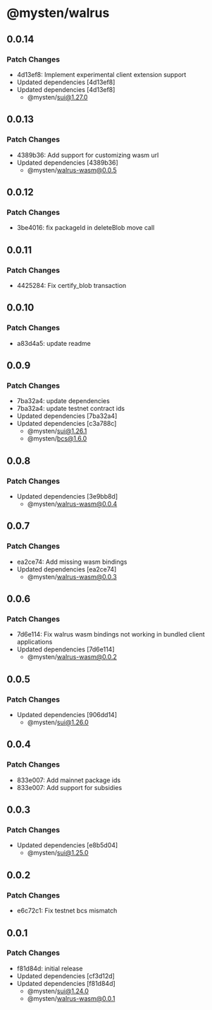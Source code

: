 # @mysten/walrus

## 0.0.14

### Patch Changes

- 4d13ef8: Implement experimental client extension support
- Updated dependencies [4d13ef8]
- Updated dependencies [4d13ef8]
  - @mysten/sui@1.27.0

## 0.0.13

### Patch Changes

- 4389b36: Add support for customizing wasm url
- Updated dependencies [4389b36]
  - @mysten/walrus-wasm@0.0.5

## 0.0.12

### Patch Changes

- 3be4016: fix packageId in deleteBlob move call

## 0.0.11

### Patch Changes

- 4425284: Fix certify_blob transaction

## 0.0.10

### Patch Changes

- a83d4a5: update readme

## 0.0.9

### Patch Changes

- 7ba32a4: update dependencies
- 7ba32a4: update testnet contract ids
- Updated dependencies [7ba32a4]
- Updated dependencies [c3a788c]
  - @mysten/sui@1.26.1
  - @mysten/bcs@1.6.0

## 0.0.8

### Patch Changes

- Updated dependencies [3e9bb8d]
  - @mysten/walrus-wasm@0.0.4

## 0.0.7

### Patch Changes

- ea2ce74: Add missing wasm bindings
- Updated dependencies [ea2ce74]
  - @mysten/walrus-wasm@0.0.3

## 0.0.6

### Patch Changes

- 7d6e114: Fix walrus wasm bindings not working in bundled client applications
- Updated dependencies [7d6e114]
  - @mysten/walrus-wasm@0.0.2

## 0.0.5

### Patch Changes

- Updated dependencies [906dd14]
  - @mysten/sui@1.26.0

## 0.0.4

### Patch Changes

- 833e007: Add mainnet package ids
- 833e007: Add support for subsidies

## 0.0.3

### Patch Changes

- Updated dependencies [e8b5d04]
  - @mysten/sui@1.25.0

## 0.0.2

### Patch Changes

- e6c72c1: Fix testnet bcs mismatch

## 0.0.1

### Patch Changes

- f81d84d: initial release
- Updated dependencies [cf3d12d]
- Updated dependencies [f81d84d]
  - @mysten/sui@1.24.0
  - @mysten/walrus-wasm@0.0.1
